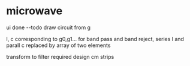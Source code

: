 microwave
=========

ui done
--todo
draw circuit from g

l, c corresponding to g0,g1...
for band pass and band reject, series l and parall c replaced by array of two elements

transform to filter required
design cm strips
